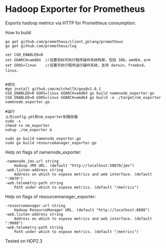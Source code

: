 # Hadoop Exporter for Prometheus
Exports hadoop metrics via HTTP for Prometheus consumption.

How to build
```
go get github.com/prometheus/client_golang/prometheus
go get github.com/prometheus/log

set CGO_ENABLED=0
set GOARCH=amd64  //设置目标可执行程序操作系统构架，包括 386，amd64，arm
set GOOS=linux    //设置可执行程序运行操作系统，支持 darwin，freebsd，linux，


#成功
#go install github.com/mitchellh/gox@v1.0.1
CGO_ENABLED=0 GOOS=linux GOARCH=amd64 go build namenode_exporter.go
CGO_ENABLED=0 GOOS=linux GOARCH=amd64 go build -o ./target/nm_exporter namenode_exporter.go

#运行
上次config.yml和nm_exporter到服务器
sudo -s
chmod +x nm_exporter
nohup ./nm_exporter &

sudo go build namenode_exporter.go
sudo go build resourcemanager_exporter.go
```

Help on flags of namenode_exporter:
```
-namenode.jmx.url string
    Hadoop JMX URL. (default "http://localhost:50070/jmx")
-web.listen-address string
    Address on which to expose metrics and web interface. (default ":9070")
-web.telemetry-path string
    Path under which to expose metrics. (default "/metrics")
```

Help on flags of resourcemanager_exporter:
```
-resourcemanager.url string
    Hadoop ResourceManager URL. (default "http://localhost:8088")
-web.listen-address string
    Address on which to expose metrics and web interface. (default ":9088")
-web.telemetry-path string
    Path under which to expose metrics. (default "/metrics")
```

Tested on HDP2.3

